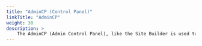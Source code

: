 ```yaml
---
title: "AdminCP (Control Panel)"
linkTitle: "AdminCP"
weight: 30
description: >
    The AdminCP (Admin Control Panel), like the Site Builder is used to manage your site. While the Site Builder manages the outward facing appearance of your vBulletin site, the AdminCP controls the backend operations of your site. From usergroup permission settings to human verification options, the ability to modify and control these options can be found in the AdminCP.
---
```



